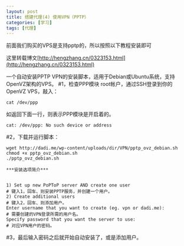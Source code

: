 ```yaml
---
layout: post
title: 搭建代理(4) 使用VPN（PPTP）
categories: [学习]
tags: [代理]
---
```



前面我们购买的VPS是支持pptp的，所以按照以下教程安装即可

这里转载博文[http://hengzhang.cn/0323153.html](http://hengzhang.cn/0323153.html)

一个自动安装PPTP VPN的安装脚本，适用于Debian或Ubuntu系统，支持OpenVZ架构的VPS。
#1，检查PPP模块
root帐户，通过SSH登录到你的OpenVZ VPS，敲入：

	cat /dev/ppp

如返回下面一行，则表示PPP模块是开启着的。

	cat: /dev/ppp: No such device or address

#2，下载并运行脚本：


	wget http://dadi.me/wp-content/uploads/dir/VPN/pptp_ovz_debian.sh
	chmod +x pptp_ovz_debian.sh
	./pptp_ovz_debian.sh

	***安装选项简介***
	
	
	1) Set up new PoPToP server AND create one user
	# 键入1，回车、则安装PPTP服务，并创建一个用户。
	2) Create additional users
	# 键入2，回车、则添加用户。
	Enter username that you want to create (eg. vpn or dadi.me):
	# 需要创建的VPN登录所需的用户名。
	Specify password that you want the server to use:
	# 对应VPN用户的密码。

#3，最后输入密码之后就开始自动安装了，或是添加用户。
